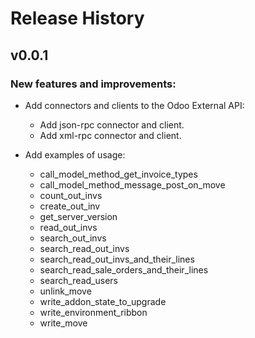 # Release History

## v0.0.1

### New features and improvements:

* Add connectors and clients to the Odoo External API:
  * Add json-rpc connector and client.
  * Add xml-rpc connector and client.

* Add examples of usage:
  * call_model_method_get_invoice_types
  * call_model_method_message_post_on_move
  * count_out_invs
  * create_out_inv
  * get_server_version
  * read_out_invs
  * search_out_invs
  * search_read_out_invs
  * search_read_out_invs_and_their_lines
  * search_read_sale_orders_and_their_lines
  * search_read_users
  * unlink_move
  * write_addon_state_to_upgrade
  * write_environment_ribbon
  * write_move
